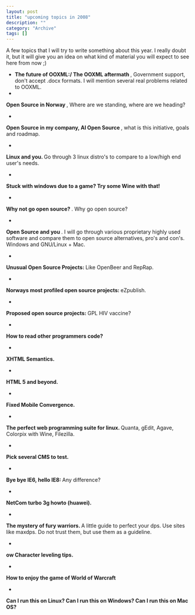 ```yaml
--- 
layout: post 
title: "upcoming topics in 2008"
description: ""
category: "Archive"
tags: []
---  
```

A few topics that I will try to write something about this year. I really doubt it, but it will give you an idea on what kind of material you will expect to see here from now ;)



 * 
   <b>
      The future of OOXML:/ The OOXML aftermath
    </b>, Government support, don't accept .docx formats. I will mention several real problems related to OOXML.
  
  * 
   <b>
      Open Source in Norway
    </b>, Where are we standing, where are we heading?
 
  * 
   <b>
      Open Source in my company, AI Open Source
    </b>, what is this initiative, goals and roadmap.
  
  * 
   <b>
      Linux and you.
   </b> Go through 3 linux distro's to compare to a low/high end user's needs.
  
  * 
   <b> 
     Stuck with windows due to a game? Try some Wine with that!
   </b>
 
  * 
   <b>
      Why not go open source? 
   </b>. Why go open source? 
 
  * 
   <b>
      Open Source and you
    </b>. I will go through various proprietary highly used software and compare them to open source alternatives, pro's and con's. Windows and GNU/Linux + Mac.
 
  * 
   <b>
      Unusual Open Source Projects: 
   </b> Like OpenBeer and RepRap.
 
  * 
   <b>
      Norways most profiled open source projects:
    </b> eZpublish.
  
  * 
   <b>
      Proposed open source projects:
   </b> GPL HIV vaccine?
  
  * 
   <b>
      How to read other programmers code?
    </b>
 
  * 
   <b>
      XHTML Semantics.
   </b>
 
  * 
   <b>
      HTML 5 and beyond.
   </b>
 
  * 
   <b>
      Fixed Mobile Convergence.
    </b>
 
  * 
   <b>
      The perfect web programming suite for linux.
   </b> Quanta, gEdit, Agave, Colorpix with Wine, Filezilla.
  
  * 
   <b>
      Pick several CMS to test.
    </b>
 
  * 
   <b>
      Bye bye IE6, hello IE8:
    </b> Any difference?
 
  * 
   <b>
      NetCom turbo 3g howto (huawei).
    </b>
 
  * 
   <b>
      The mystery of fury warriors.
    </b> A little guide to perfect your dps.  Use sites like maxdps. Do not trust them, but use them as a guideline.
 
  * 
   <b>
      ow Character leveling tips.
    </b>
 
  * 
   <b>
      How to enjoy the game of World of Warcraft
   </b>
 
  * 
   <b>
      Can I run this on Linux? Can I run this on Windows? Can I run this on Mac OS?
    </b>
 

